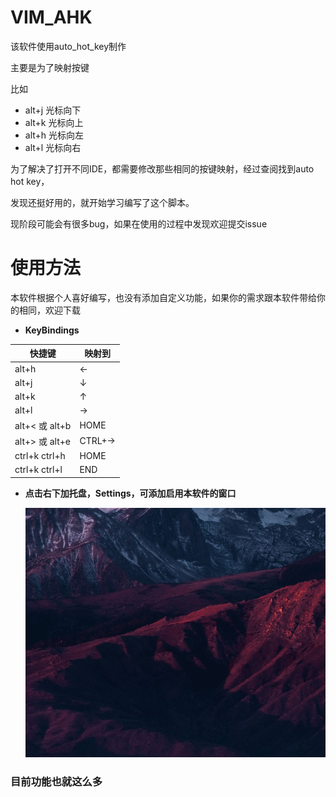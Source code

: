 # VIM_AHK

该软件使用auto_hot_key制作

主要是为了映射按键

比如

- alt+j 光标向下
- alt+k 光标向上
- alt+h 光标向左
- alt+l 光标向右

为了解决了打开不同IDE，都需要修改那些相同的按键映射，经过查阅找到auto hot key，

发现还挺好用的，就开始学习编写了这个脚本。

现阶段可能会有很多bug，如果在使用的过程中发现欢迎提交issue

# 使用方法

本软件根据个人喜好编写，也没有添加自定义功能，如果你的需求跟本软件带给你的相同，欢迎下载

- **KeyBindings**

| 快捷键 | 映射到 |
| ---- | ---- |
|   alt+h   | ← |
|   alt+j   | ↓ |
|   alt+k   | ↑ |
|   alt+l   | → |
|   alt+< 或 alt+b   | HOME |
|   alt+> 或 alt+e   | CTRL+→ |
|   ctrl+k ctrl+h    | HOME |
|	ctrl+k ctrl+l		| END |

- **点击右下加托盘，Settings，可添加启用本软件的窗口**

  ![GIF](README/GIF.gif)



### 目前功能也就这么多

